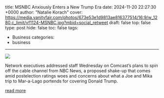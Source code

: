 title: MSNBC Anxiously Enters a New Trump Era
date: 2024-11-20 22:27:30 +0000
author: "Natalie Korach"
cover: https://media.vanityfair.com/photos/673e53e1d9813ae816377514/16:9/w_1280,c_limit/vf1124-MSNBC.jpg?mbid=social_retweet
draft: false
top: false
type: post
hide: false
toc: false
tags:
  - Business
categories:
  - business
---

![](https://media.vanityfair.com/photos/673e53e1d9813ae816377514/16:9/w_1280,c_limit/vf1124-MSNBC.jpg?mbid=social_retweet)

Network executives addressed staff Wednesday on Comcast’s plans to spin off the cable channel from NBC News, a proposed shake-up that comes amid postelection ratings woes and concerns about what a Joe and Mika trip to Mar-a-Lago portends for covering Donald Trump.

[read more](https://www.vanityfair.com/news/story/msnbc-anxiously-enters-new-trump-era)
